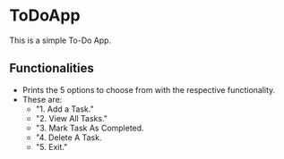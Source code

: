 # ToDoApp

This is a simple To-Do App.

## Functionalities

- Prints the 5 options to choose from with the respective functionality.
- These are:
  - "1. Add a Task."
  - "2. View All Tasks."
  - "3. Mark Task As Completed.
  - "4. Delete A Task.
  - "5. Exit."
